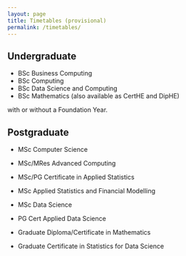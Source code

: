 ```yaml
---
layout: page
title: Timetables (provisional)
permalink: /timetables/
---
```


## Undergraduate

+ BSc Business Computing
+ BSc Computing
+ BSc Data Science and Computing
+ BSc Mathematics (also available as CertHE and DipHE)

with or without a Foundation Year.

## Postgraduate

+ MSc Computer Science
+ MSc/MRes Advanced Computing
+ MSc/PG Certificate in Applied Statistics
+ MSc Applied Statistics and Financial Modelling
+ MSc Data Science

+ PG Cert Applied Data Science
+ Graduate Diploma/Certificate in Mathematics
+ Graduate Certificate in Statistics for Data Science
